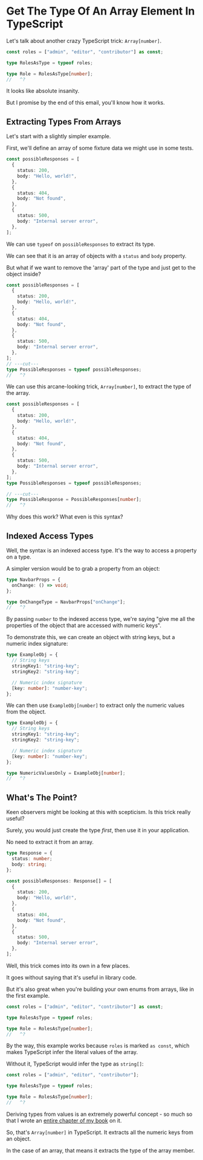 # Get The Type Of An Array Element In TypeScript

Let's talk about another crazy TypeScript trick: `Array[number]`.

```ts twoslash
const roles = ["admin", "editor", "contributor"] as const;

type RolesAsType = typeof roles;

type Role = RolesAsType[number];
//   ^?
```

It looks like absolute insanity.

But I promise by the end of this email, you'll know how it works.

## Extracting Types From Arrays

Let's start with a slightly simpler example.

First, we'll define an array of some fixture data we might use in some tests.

```ts twoslash
const possibleResponses = [
  {
    status: 200,
    body: "Hello, world!",
  },
  {
    status: 404,
    body: "Not found",
  },
  {
    status: 500,
    body: "Internal server error",
  },
];
```

We can use `typeof` on `possibleResponses` to extract its type.

We can see that it is an array of objects with a `status` and `body` property.

But what if we want to remove the 'array' part of the type and just get to the object inside?

```ts twoslash
const possibleResponses = [
  {
    status: 200,
    body: "Hello, world!",
  },
  {
    status: 404,
    body: "Not found",
  },
  {
    status: 500,
    body: "Internal server error",
  },
];
// ---cut---
type PossibleResponses = typeof possibleResponses;
//   ^?
```

We can use this arcane-looking trick, `Array[number]`, to extract the type of the array.

```ts twoslash
const possibleResponses = [
  {
    status: 200,
    body: "Hello, world!",
  },
  {
    status: 404,
    body: "Not found",
  },
  {
    status: 500,
    body: "Internal server error",
  },
];
type PossibleResponses = typeof possibleResponses;

// ---cut---
type PossibleResponse = PossibleResponses[number];
//   ^?
```

Why does this work? What even is this syntax?

## Indexed Access Types

Well, the syntax is an indexed access type. It's the way to access a property on a type.

A simpler version would be to grab a property from an object:

```ts twoslash
type NavbarProps = {
  onChange: () => void;
};

type OnChangeType = NavbarProps["onChange"];
//   ^?
```

By passing `number` to the indexed access type, we're saying "give me all the properties of the object that are accessed with numeric keys".

To demonstrate this, we can create an object with string keys, but a numeric index signature:

```ts twoslash
type ExampleObj = {
  // String keys
  stringKey1: "string-key";
  stringKey2: "string-key";

  // Numeric index signature
  [key: number]: "number-key";
};
```

We can then use `ExampleObj[number]` to extract only the numeric values from the object.

```ts twoslash
type ExampleObj = {
  // String keys
  stringKey1: "string-key";
  stringKey2: "string-key";

  // Numeric index signature
  [key: number]: "number-key";
};

type NumericValuesOnly = ExampleObj[number];
//   ^?
```

## What's The Point?

Keen observers might be looking at this with scepticism. Is this trick really useful?

Surely, you would just create the type _first_, then use it in your application.

No need to extract it from an array.

```ts twoslash
type Response = {
  status: number;
  body: string;
};

const possibleResponses: Response[] = [
  {
    status: 200,
    body: "Hello, world!",
  },
  {
    status: 404,
    body: "Not found",
  },
  {
    status: 500,
    body: "Internal server error",
  },
];
```

Well, this trick comes into its own in a few places.

It goes without saying that it's useful in library code.

But it's also great when you're building your own enums from arrays, like in the first example.

```ts twoslash
const roles = ["admin", "editor", "contributor"] as const;

type RolesAsType = typeof roles;

type Role = RolesAsType[number];
//   ^?
```

By the way, this example works because `roles` is marked `as const`, which makes TypeScript infer the literal values of the array.

Without it, TypeScript would infer the type as `string[]`:

```ts twoslash
const roles = ["admin", "editor", "contributor"];

type RolesAsType = typeof roles;

type Role = RolesAsType[number];
//   ^?
```

Deriving types from values is an extremely powerful concept - so much so that I wrote an [entire chapter of my book](https://www.totaltypescript.com/books/total-typescript-essentials/deriving-types) on it.

So, that's `Array[number]` in TypeScript. It extracts all the numeric keys from an object.

In the case of an array, that means it extracts the type of the array member.
